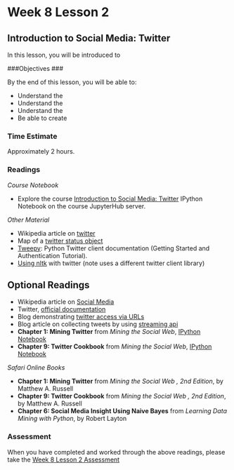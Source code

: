 # Week 8 Lesson 2 #
## Introduction to Social Media: Twitter ##

In this lesson, you will be introduced to 

###Objectives ###

By the end of this lesson, you will be able to:

- Understand the 
- Understand the 
- Understand the 
- Be able to create 

### Time Estimate ###

Approximately 2 hours.

### Readings ####

_Course Notebook_

- Explore the course [Introduction to Social Media: Twitter][l2nb]
IPython Notebook on the course JupyterHub server.

_Other Material_

- Wikipedia article on [twitter][wt]
- Map of a [twitter status object][mtso]
- [Tweepy][twd]: Python Twitter client documentation (Getting Started and Authentication Tutorial).
- [Using nltk][unt] with twitter (note uses a different twitter client library)

## Optional Readings ##

- Wikipedia article on [Social Media][wsm]
- Twitter, [official documentation][tod]
- Blog demonstrating [twitter access via URLs][tu]
- Blog article on collecting tweets by using [streaming api][tsa]
- **Chapter 1: Mining Twitter** from _Mining the Social Web_, [IPython Notebook][msw1]
- **Chapter 9: Twitter Cookbook** from _Mining the Social Web_, [IPython Notebook][msw1]

_Safari Online Books_

- **Chapter 1: Mining Twitter** from _Mining the Social Web , 2nd Edition_, by Matthew A. Russell
- **Chapter 9: Twitter Cookbook** from _Mining the Social Web , 2nd Edition_, by Matthew A. Russell
- **Chapter 6: Social Media Insight Using Naive Bayes** from _Learning Data Mining with Python_, by Robert Layton


### Assessment ###

When you have completed and worked through the above readings, please take the [Week 8 Lesson 2 Assessment][la]

[l2nb]: notebooks/intro2smt.ipynb
[la]: https://learn.illinois.edu/mod/quiz/view.php?id=1325314

[wt]: https://en.wikipedia.org/wiki/Twitter
[wsm]: https://en.wikipedia.org/wiki/Social_media

[twd]: http://tweepy.readthedocs.org/en/
[tod]: https://dev.twitter.com/overview/documentation

[unt]: http://www.nltk.org/howto/twitter.html

[tsa]: http://badhessian.org/2012/10/collecting-real-time-twitter-data-with-the-streaming-api/
[tu]: http://nealcaren.web.unc.edu/pizza-twitter-and-apis/

[msw1]: https://github.com/ptwobrussell/Mining-the-Social-Web-2nd-Edition/blob/master/ipynb/Chapter%201%20-%20Mining%20Twitter.ipynb
[msw9]: https://github.com/ptwobrussell/Mining-the-Social-Web-2nd-Edition/blob/master/ipynb/Chapter%209%20-%20Twitter%20Cookbook.ipynb
[mtso]: http://online.wsj.com/public/resources/documents/TweetMetadata.pdf
